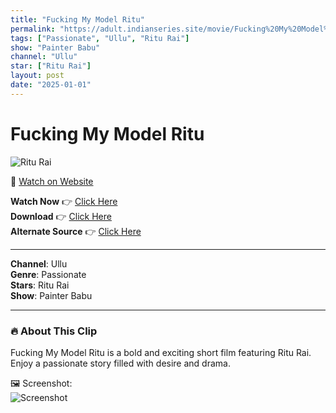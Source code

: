 ```yaml
---
title: "Fucking My Model Ritu"
permalink: "https://adult.indianseries.site/movie/Fucking%20My%20Model%20Ritu"
tags: ["Passionate", "Ullu", "Ritu Rai"]
show: "Painter Babu"
channel: "Ullu"
star: ["Ritu Rai"]
layout: post
date: "2025-01-01"
---
```


# Fucking My Model Ritu

![Ritu Rai](https://shorts.desisins.com/wp-content/uploads/2024/11/Fucking-My-Model-Ritu-Painter-Babu-Ullu-DesiSins.com_.jpg)

🔗 [Watch on Website](https://adult.indianseries.site/movie/Fucking%20My%20Model%20Ritu)

**Watch Now** 👉 [Click Here](https://adult.indianseries.site/movie/Fucking%20My%20Model%20Ritu)  
**Download** 👉 [Click Here](https://adult.indianseries.site/movie/Fucking%20My%20Model%20Ritu)  
**Alternate Source** 👉 [Click Here](https://adult.indianseries.site/movie/Fucking%20My%20Model%20Ritu)

---

**Channel**: Ullu  
**Genre**: Passionate  
**Stars**: Ritu Rai  
**Show**: Painter Babu

---

### 🔥 About This Clip

Fucking My Model Ritu is a bold and exciting short film featuring Ritu Rai. Enjoy a passionate story filled with desire and drama.
 
🖼️ Screenshot:  
![Screenshot](https://shorts.desisins.com/wp-content/uploads/2024/11/Fucking-My-Model-Ritu-Painter-Babu-Ullu-DesiSins.com_.jpg)
